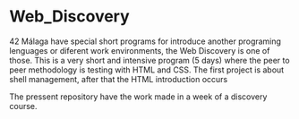 # Web_Discovery

42 Málaga have special short programs for introduce another programing lenguages or diferent work environments, the Web Discovery is one of those.
This is a very short and intensive program (5 days) where the peer to peer methodology is testing with HTML and CSS. The first project is about shell management, after that the HTML introduction occurs

The pressent repository have the work made in a week of a discovery course.
